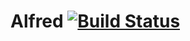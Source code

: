 Alfred [![Build Status](https://travis-ci.org/InspireNXE/Alfred.svg?branch=master)](https://travis-ci.org/InspireNXE/Alfred)
=========

[Gradle]: http://www.gradle.org
[Issues]: https://github.com/InspireNXE/Alfred/issues
[Java]: http://www.java.com
[MIT License]: http://www.tldrlegal.com/license/mit-license
[Source]: https://github.com/InspireNXE/Alfred/
